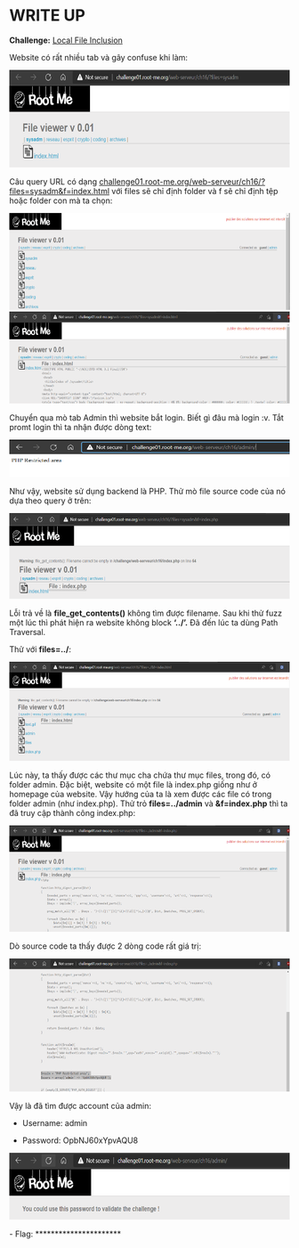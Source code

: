 # WRITE UP

**Challenge:** [Local File Inclusion](https://www.root-me.org/en/Challenges/Web-Server/Local-File-Inclusion)

Website có rất nhiều tab và gây confuse khi làm:

<img src="./media/image1.png" style="width:6.5in;height:1.82222in" alt="Graphical user interface, text Description automatically generated" />

Câu query URL có dạng [challenge01.root-me.org/web-serveur/ch16/?files=sysadm&f=index.html](http://challenge01.root-me.org/web-serveur/ch16/?files=crypto&f=index.html) với files sẽ chỉ định folder và f sẽ chỉ định tệp hoặc folder con mà ta chọn:

<img src="./media/image2.png" style="width:6.5in;height:1.81875in" alt="Shape Description automatically generated with low confidence" />

<img src="./media/image3.png" style="width:6.5in;height:1.71806in" alt="Graphical user interface, text, application Description automatically generated" />

Chuyển qua mò tab Admin thì website bắt login. Biết gì đâu mà login :v. Tắt promt login thì ta nhận được dòng text:

<img src="./media/image4.png" style="width:6.5in;height:0.69444in" alt="Graphical user interface, text, application, website Description automatically generated" />

Như vậy, website sử dụng backend là PHP. Thử mò file source code của nó dựa theo query ở trên:

<img src="./media/image5.png" style="width:6.5in;height:1.60417in" alt="Graphical user interface, text, application Description automatically generated" />

Lỗi trả về là **file\_get\_contents()** không tìm được filename. Sau khi thử fuzz một lúc thì phát hiện ra website không block **‘../’.** Đã đến lúc ta dùng Path Traversal.

Thử với **files=../**:

<img src="./media/image6.png" style="width:6.5in;height:1.85417in" alt="Graphical user interface, text, application, email Description automatically generated" />

Lúc này, ta thấy được các thư mục cha chứa thư mục files, trong đó, có folder admin. Đặc biệt, website có một file là index.php giống như ở homepage của website. Vậy hướng của ta là xem được các file có trong folder admin (như index.php). Thử trỏ **files=../admin** và **&f=index.php** thì ta đã truy cập thành công index.php:

<img src="./media/image7.png" style="width:6.5in;height:1.99306in" alt="Graphical user interface, text, application Description automatically generated" />

Dò source code ta thấy được 2 dòng code rất giá trị:

<img src="./media/image8.png" style="width:6.5in;height:2.48889in" alt="Graphical user interface, text, application, email Description automatically generated" />

Vậy là đã tìm được account của admin:

-   Username: admin

-   Password: OpbNJ60xYpvAQU8

<img src="./media/image9.png" style="width:6.5in;height:1.24653in" alt="Graphical user interface, text, application Description automatically generated" />

\- Flag: \*\*\*\*\*\*\*\*\*\*\*\*\*\*\*\*\*\*\*\*\*\*
